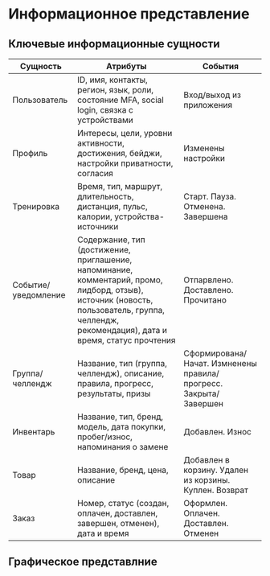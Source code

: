 # Информационное представление

 
## Ключевые информационные сущности

|Сущность|Атрибуты|События|
|------|------|------|
|Пользователь|ID, имя, контакты, регион, язык, роли, состояние MFA, social login, связка с устройствами|Вход/выход из приложения|
|Профиль|Интересы, цели, уровни активности, достижения, бейджи, настройки приватности, согласия|Изменены настройки|
|Тренировка|Время, тип, маршрут, длительность, дистанция, пульс, калории, устройства-источники|Старт. Пауза. Отменена. Завершена|
|Событие/уведомление|Содержание, тип (достижение, приглашение, напоминание, комментарий, промо, лидборд, отзыв), источник (новость, пользователь, группа, челлендж, рекомендация), дата и время, статус прочтения|Отпарвлено. Доставлено. Прочитано|
|Группа/челлендж|Название, тип (группа, челлендж), описание, правила, прогресс, результаты, призы|Сформирована/Начат. Измненены правила/прогресс. Закрыта/Завершен|
|Инвентарь|Название, тип, бренд, модель, дата покупки, пробег/износ, напоминания о замене|Добавлен. Износ|
|Товар|Название, бренд, цена, описание|Добавлен в корзину. Удален из корзины. Куплен. Возврат|
|Заказ|Номер, статус (создан, оплачен, доставлен, завершен, отменен), дата и время|Оформлен. Оплачен. Доставлен. Отменен|


## Графическое представлние








